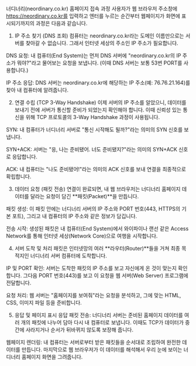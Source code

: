 너디너리(neordinary.co.kr) 홈페이지 접속 과정
사용자가 웹 브라우저 주소창에 https://neordinary.co.kr를 입력하고 엔터를 누르는 순간부터 웹페이지가 화면에 표시되기까지의 과정은 다음과 같습니다.

1. IP 주소 찾기 (DNS 조회)
컴퓨터는 neordinary.co.kr라는 도메인 이름만으로는 서버를 찾아갈 수 없습니다. 그래서 인터넷 세상의 주소인 IP 주소가 필요합니다.

DNS 요청: 내 컴퓨터(End System)는 먼저 DNS 서버에 "neordinary.co.kr의 IP 주소가 뭐야?"라고 물어보는 요청을 보냅니다. (이때 DNS 서버는 보통 53번 PORT를 사용합니다.)

IP 주소 응답: DNS 서버는 neordinary.co.kr에 해당하는 IP 주소(예: 76.76.21.164)를 찾아 내 컴퓨터에 알려줍니다.

2. 연결 수립 (TCP 3-Way Handshake)
이제 서버의 IP 주소를 알았으니, 데이터를 보내기 전에 서버가 통신할 준비가 되었는지 확인해야 합니다. 이때 신뢰성 있는 통신을 위해 TCP 프로토콜의 3-Way Handshake 과정이 사용됩니다.

SYN: 내 컴퓨터가 너디너리 서버로 "통신 시작해도 될까?"라는 의미의 SYN 신호를 보냅니다.

SYN+ACK: 서버는 "응, 나는 준비됐어. 너도 준비됐지?"라는 의미의 SYN+ACK 신호로 응답합니다.

ACK: 내 컴퓨터는 "나도 준비됐어!"라는 의미의 ACK 신호를 보내 연결을 최종적으로 확립합니다.

3. 데이터 요청 (패킷 전송)
연결이 완료되면, 내 웹 브라우저는 너디너리 홈페이지 데이터를 달라는 요청이 담긴 **패킷(Packet)**을 만듭니다.

패킷 생성: 이 패킷 안에는 너디너리 서버의 IP 주소와 PORT 번호(443, HTTPS의 기본 포트), 그리고 내 컴퓨터의 IP 주소와 같은 정보가 담깁니다.

전송 시작: 생성된 패킷은 내 컴퓨터(End System)에서 와이파이나 랜선 같은 Access Network를 통해 인터넷 세상(Network Core)으로 여행을 시작합니다.

4. 서버 도착 및 처리
패킷은 인터넷망의 여러 **라우터(Router)**들을 거쳐 최종 목적지인 너디너리 서버 컴퓨터에 도착합니다.

IP 및 PORT 확인: 서버는 도착한 패킷의 IP 주소를 보고 자신에게 온 것이 맞는지 확인합니다. 그다음 PORT 번호(443)를 보고 이 요청을 웹 서버(Web Server) 프로그램에 전달합니다.

요청 처리: 웹 서버는 "홈페이지를 보여줘"라는 요청을 분석하고, 그에 맞는 HTML, CSS, 이미지 파일 등을 준비합니다.

5. 응답 및 페이지 표시
응답 패킷 전송: 너디너리 서버는 준비된 홈페이지 데이터를 여러 개의 패킷에 나누어 담아 다시 내 컴퓨터로 보냅니다. 이때도 TCP가 데이터가 중간에 사라지거나 순서가 뒤바뀌지 않도록 보장해 줍니다.

웹페이지 렌더링: 내 컴퓨터는 서버로부터 받은 패킷들을 순서대로 조립하여 완전한 데이터를 만듭니다. 마지막으로 웹 브라우저가 이 데이터를 해석해서 우리 눈에 보이는 너디너리 홈페이지 화면을 그려줍니다.